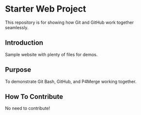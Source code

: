 # Starter Web Project

This repository is for showing how Git and GitHub work together seamlessly.

## Introduction

Sample website with plenty of files for demos.

## Purpose

To demonstrate Git Bash, GitHub, and P4Merge working together.

## How To Contribute

No need to contribute!